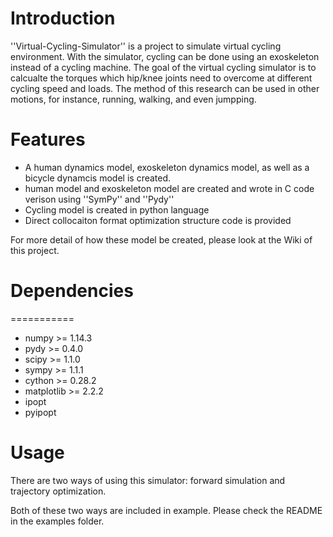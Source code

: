 # Introduction

''Virtual-Cycling-Simulator'' is a project to simulate virtual cycling environment. 
With the simulator, cycling can be done using an exoskeleton instead of a cycling machine. 
The goal of the virtual cycling simulator is to calcualte the torques which hip/knee joints need to overcome at different cycling speed and loads.
The method of this research can be used in other motions, for instance, running, walking, and even jumpping. 

# Features

- A human dynamics model, exoskeleton dynamics model, as well as a bicycle dynamcis model is created. 
- human model and exoskeleton model are created and wrote in C code verison using ''SymPy'' and ''Pydy''
- Cycling model is created in python language
- Direct collocaiton format optimization structure code is provided

For more detail of how these model be created, please look at the Wiki of this project.


# Dependencies
===========
- numpy  >= 1.14.3     
- pydy  >= 0.4.0
- scipy >= 1.1.0
- sympy  >= 1.1.1
- cython >= 0.28.2
- matplotlib >= 2.2.2
- ipopt
- pyipopt

# Usage

There are two ways of using this simulator: forward simulation and trajectory optimization. 

Both of these two ways are included in example. Please check the README in the examples folder.

